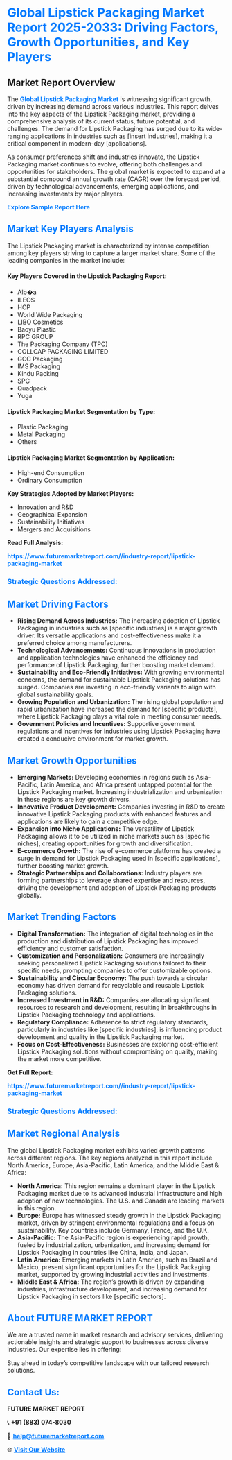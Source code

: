 <h1 style="color: #007BFF;">Global Lipstick Packaging Market Report 2025-2033: Driving Factors, Growth Opportunities, and Key Players</h1>

<section id="overview">
<h2>Market Report Overview</h2>
<p>The <a href="https://www.futuremarketreport.com//industry-report/lipstick-packaging-market" style="color: #007BFF; text-decoration: none;"><strong>Global Lipstick Packaging Market</strong></a> is witnessing significant growth, driven by increasing demand across various industries. This report delves into the key aspects of the Lipstick Packaging market, providing a comprehensive analysis of its current status, future potential, and challenges. The demand for Lipstick Packaging has surged due to its wide-ranging applications in industries such as [insert industries], making it a critical component in modern-day [applications].</p>
<p>As consumer preferences shift and industries innovate, the Lipstick Packaging market continues to evolve, offering both challenges and opportunities for stakeholders. The global market is expected to expand at a substantial compound annual growth rate (CAGR) over the forecast period, driven by technological advancements, emerging applications, and increasing investments by major players.</p>
</section>

<section id="overview">
<p><a href="https://www.futuremarketreport.com//request-sample/reportId=60782" style="color: #007BFF; text-decoration: none;"><strong>Explore Sample Report Here</strong></a></p>
</section>

<section id="key-players">
<h2 style="color: #007BFF;">Market Key Players Analysis</h2>
<p>The Lipstick Packaging market is characterized by intense competition among key players striving to capture a larger market share. Some of the leading companies in the market include:</p>
<h4>Key Players Covered in the Lipstick Packaging Report:</h4>
<ul><li>Alb�a</li><li>ILEOS</li><li>HCP</li><li>World Wide Packaging</li><li>LIBO Cosmetics</li><li>Baoyu Plastic</li><li>RPC GROUP</li><li>The Packaging Company (TPC)</li><li>COLLCAP PACKAGING LIMITED</li><li>GCC Packaging</li><li>IMS Packaging</li><li>Kindu Packing</li><li>SPC</li><li>Quadpack</li><li>Yuga</li></ul>
<h4>Lipstick Packaging Market Segmentation by Type:</h4>
<ul><li>Plastic Packaging</li><li>Metal Packaging</li><li>Others</li></ul>

<h4>Lipstick Packaging Market Segmentation by Application:</h4>
<ul><li>High-end Consumption</li><li>Ordinary Consumption</li></ul>
<p><strong>Key Strategies Adopted by Market Players:</strong></p>
<ul>
<li>Innovation and R&D</li>
<li>Geographical Expansion</li>
<li>Sustainability Initiatives</li>
<li>Mergers and Acquisitions</li>
</ul>
</section>

<section>
<p><strong>Read Full Analysis: </strong></p><a href="https://www.futuremarketreport.com//industry-report/lipstick-packaging-market" style="color: #007BFF; text-decoration: none;"><strong>https://www.futuremarketreport.com//industry-report/lipstick-packaging-market</strong></a>
<h3 style="color: #007BFF;">Strategic Questions Addressed:</h3>
</section>

<section id="driving-factors">
<h2 style="color: #007BFF;">Market Driving Factors</h2>
<ul>
<li><strong>Rising Demand Across Industries:</strong> The increasing adoption of Lipstick Packaging in industries such as [specific industries] is a major growth driver. Its versatile applications and cost-effectiveness make it a preferred choice among manufacturers.</li>
<li><strong>Technological Advancements:</strong> Continuous innovations in production and application technologies have enhanced the efficiency and performance of Lipstick Packaging, further boosting market demand.</li>
<li><strong>Sustainability and Eco-Friendly Initiatives:</strong> With growing environmental concerns, the demand for sustainable Lipstick Packaging solutions has surged. Companies are investing in eco-friendly variants to align with global sustainability goals.</li>
<li><strong>Growing Population and Urbanization:</strong> The rising global population and rapid urbanization have increased the demand for [specific products], where Lipstick Packaging plays a vital role in meeting consumer needs.</li>
<li><strong>Government Policies and Incentives:</strong> Supportive government regulations and incentives for industries using Lipstick Packaging have created a conducive environment for market growth.</li>
</ul>
</section>

<section id="growth-opportunities">
<h2 style="color: #007BFF;">Market Growth Opportunities</h2>
<ul>
<li><strong>Emerging Markets:</strong> Developing economies in regions such as Asia-Pacific, Latin America, and Africa present untapped potential for the Lipstick Packaging market. Increasing industrialization and urbanization in these regions are key growth drivers.</li>
<li><strong>Innovative Product Development:</strong> Companies investing in R&D to create innovative Lipstick Packaging products with enhanced features and applications are likely to gain a competitive edge.</li>
<li><strong>Expansion into Niche Applications:</strong> The versatility of Lipstick Packaging allows it to be utilized in niche markets such as [specific niches], creating opportunities for growth and diversification.</li>
<li><strong>E-commerce Growth:</strong> The rise of e-commerce platforms has created a surge in demand for Lipstick Packaging used in [specific applications], further boosting market growth.</li>
<li><strong>Strategic Partnerships and Collaborations:</strong> Industry players are forming partnerships to leverage shared expertise and resources, driving the development and adoption of Lipstick Packaging products globally.</li>
</ul>
</section>

<section id="trending-factors">
<h2 style="color: #007BFF;">Market Trending Factors</h2>
<ul>
<li><strong>Digital Transformation:</strong> The integration of digital technologies in the production and distribution of Lipstick Packaging has improved efficiency and customer satisfaction.</li>
<li><strong>Customization and Personalization:</strong> Consumers are increasingly seeking personalized Lipstick Packaging solutions tailored to their specific needs, prompting companies to offer customizable options.</li>
<li><strong>Sustainability and Circular Economy:</strong> The push towards a circular economy has driven demand for recyclable and reusable Lipstick Packaging solutions.</li>
<li><strong>Increased Investment in R&D:</strong> Companies are allocating significant resources to research and development, resulting in breakthroughs in Lipstick Packaging technology and applications.</li>
<li><strong>Regulatory Compliance:</strong> Adherence to strict regulatory standards, particularly in industries like [specific industries], is influencing product development and quality in the Lipstick Packaging market.</li>
<li><strong>Focus on Cost-Effectiveness:</strong> Businesses are exploring cost-efficient Lipstick Packaging solutions without compromising on quality, making the market more competitive.</li>
</ul>
</section>

<section>
<p><strong>Get Full Report: </strong></p><a href="https://www.futuremarketreport.com//industry-report/lipstick-packaging-market" style="color: #007BFF; text-decoration: none;"><strong>https://www.futuremarketreport.com//industry-report/lipstick-packaging-market</strong></a>
<h3 style="color: #007BFF;">Strategic Questions Addressed:</h3>
</section>


<section id="regional-analysis">
<h2 style="color: #007BFF;">Market Regional Analysis</h2>
<p>The global Lipstick Packaging market exhibits varied growth patterns across different regions. The key regions analyzed in this report include North America, Europe, Asia-Pacific, Latin America, and the Middle East & Africa:</p>
<ul>
<li><strong>North America:</strong> This region remains a dominant player in the Lipstick Packaging market due to its advanced industrial infrastructure and high adoption of new technologies. The U.S. and Canada are leading markets in this region.</li>
<li><strong>Europe:</strong> Europe has witnessed steady growth in the Lipstick Packaging market, driven by stringent environmental regulations and a focus on sustainability. Key countries include Germany, France, and the U.K.</li>
<li><strong>Asia-Pacific:</strong> The Asia-Pacific region is experiencing rapid growth, fueled by industrialization, urbanization, and increasing demand for Lipstick Packaging in countries like China, India, and Japan.</li>
<li><strong>Latin America:</strong> Emerging markets in Latin America, such as Brazil and Mexico, present significant opportunities for the Lipstick Packaging market, supported by growing industrial activities and investments.</li>
<li><strong>Middle East & Africa:</strong> The region’s growth is driven by expanding industries, infrastructure development, and increasing demand for Lipstick Packaging in sectors like [specific sectors].</li>
</ul>
</section>

<footer>
<h2 style="color: #007BFF;">About FUTURE MARKET REPORT</h2>
<p>We are a trusted name in market research and advisory services, delivering actionable insights and strategic support to businesses across diverse industries. Our expertise lies in offering:</p>

<p>Stay ahead in today’s competitive landscape with our tailored research solutions.</p>

<h2 style="color: #007BFF;">Contact Us:</h2>
<p><strong>FUTURE MARKET REPORT</strong></p>
<p>📞 <strong>+91 (883) 074-8030</strong></p>
<p>📧 <strong><a href="mailto:help@futuremarketreport.com" style="color: #007BFF;">help@futuremarketreport.com</a></strong></p>
<p>🌐 <strong><a href="https://www.futuremarketreport.com/" style="color: #007BFF;">Visit Our Website</a></strong></p>
</footer>